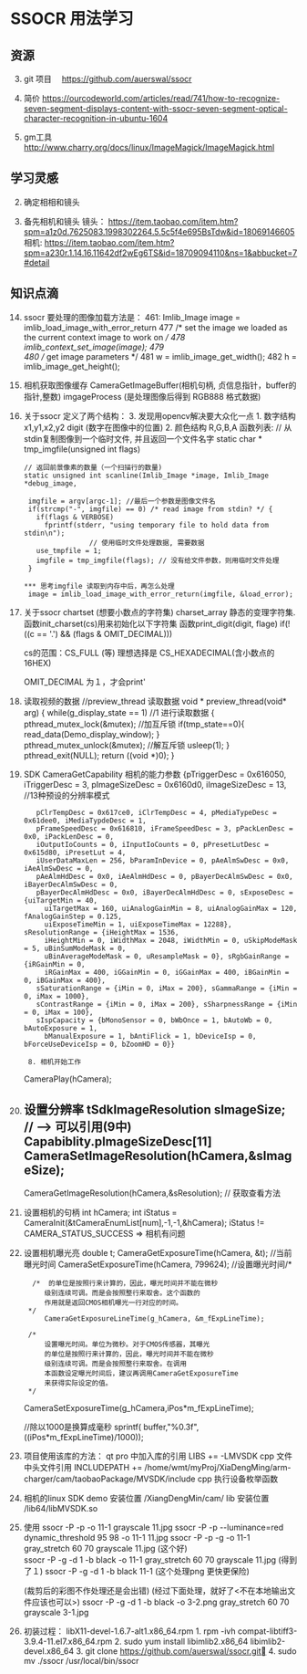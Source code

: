 # SSOCR 用法学习
## 资源
3. git 项目　
    https://github.com/auerswal/ssocr
2. 简价
    https://ourcodeworld.com/articles/read/741/how-to-recognize-seven-segment-displays-content-with-ssocr-seven-segment-optical-character-recognition-in-ubuntu-1604

1. gm工具
    http://www.charry.org/docs/linux/ImageMagick/ImageMagick.html

## 学习灵感
2. 确定相相和镜头
    
1. 备先相机和镜头
镜头：
https://item.taobao.com/item.htm?spm=a1z0d.7625083.1998302264.5.5c5f4e695BsTdw&id=18069146605
相机:
https://item.taobao.com/item.htm?spm=a230r.1.14.16.11642df2wEg6TS&id=18709094110&ns=1&abbucket=7#detail

## 知识点滴
14. ssocr 要处理的图像加载方法是：
    461: Imlib_Image image = imlib_load_image_with_error_return
    477   /* set the image we loaded as the current context image to work on */ 
 478   imlib_context_set_image(image); 
 479  
 480   /* get image parameters */ 
 481   w = imlib_image_get_width(); 
 482   h = imlib_image_get_height();


13. 相机获取图像缓存
    CameraGetImageBuffer(相机句柄, 贞信息指针，buffer的指针,整数)
    imgageProcess (是处理图像后得到 RGB888 格式数据)

12. 关于ssocr 
    定义了两个结构：
        3. 发现用opencv解决要大众化一点
        1. 数字结构 x1,y1,x2,y2 digit (数字在图像中的位置)
        2. 颜色结构 R,G,B,A
    函数列表:
         // 从stdin复制图像到一个临时文件, 并且返回一个文件名字
         static char * tmp_imgfile(unsigned int flags)
        
        // 返回前景像素的数量（一个扫描行的数量)
        static unsigned int scanline(Imlib_Image *image, Imlib_Image *debug_image,

         imgfile = argv[argc-1]; //最后一个参数是图像文件名
         if(strcmp("-", imgfile) == 0) /* read image from stdin? */ {
           if(flags & VERBOSE)
             fprintf(stderr, "using temporary file to hold data from stdin\n");
                        // 使用临时文件处理数据, 需要数据
           use_tmpfile = 1;
           imgfile = tmp_imgfile(flags); // 没有给文件参数，则用临时文件处理
         }

        *** 思考imgfile 读取到内存中后，再怎么处理
         image = imlib_load_image_with_error_return(imgfile, &load_error);


11. 关于ssocr chartset (想要小数点的字符集)
    charset_array  静态的变理字符集.
    函数init_charset(cs)用来初始化以下字符集
    函数print_digit(digit, flage) 
        if(!((c == '.') && (flags & OMIT_DECIMAL))) 
        
    cs的范围：CS_FULL (等)
            理想选择是 CS_HEXADECIMAL(含小数点的16HEX) 
    
    OMIT_DECIMAL 为１，才会print'

10. 读取视频的数据
//preview_thread 读取数据
        void * preview_thread(void* arg)
        {
            while(g_display_state == 1) //1 进行读取数据
            {   
                pthread_mutex_lock(&mutex);  //加互斥锁
                if(tmp_state==0){
                    read_data(Demo_display_window);
                }   
                pthread_mutex_unlock(&mutex); //解互斥锁
                usleep(1);
            }   
            pthread_exit(NULL);
            return ((void *)0);
        }

9. SDK  CameraGetCapability 相机的能力参数
        {pTriggerDesc = 0x616050, iTriggerDesc = 3, 
        pImageSizeDesc = 0x6160d0, iImageSizeDesc = 13,  //13种预设的分辨率模式

          pClrTempDesc = 0x617ce0, iClrTempDesc = 4, pMediaTypeDesc = 0x61dee0, iMediaTypdeDesc = 1,
          pFrameSpeedDesc = 0x616810, iFrameSpeedDesc = 3, pPackLenDesc = 0x0, iPackLenDesc = 0,
          iOutputIoCounts = 0, iInputIoCounts = 0, pPresetLutDesc = 0x615d80, iPresetLut = 4,
          iUserDataMaxLen = 256, bParamInDevice = 0, pAeAlmSwDesc = 0x0, iAeAlmSwDesc = 0,
          pAeAlmHdDesc = 0x0, iAeAlmHdDesc = 0, pBayerDecAlmSwDesc = 0x0, iBayerDecAlmSwDesc = 0,
          pBayerDecAlmHdDesc = 0x0, iBayerDecAlmHdDesc = 0, sExposeDesc = {uiTargetMin = 40,
            uiTargetMax = 160, uiAnalogGainMin = 8, uiAnalogGainMax = 120, fAnalogGainStep = 0.125,
            uiExposeTimeMin = 1, uiExposeTimeMax = 12288}, sResolutionRange = {iHeightMax = 1536,
            iHeightMin = 0, iWidthMax = 2048, iWidthMin = 0, uSkipModeMask = 5, uBinSumModeMask = 0,
            uBinAverageModeMask = 0, uResampleMask = 0}, sRgbGainRange = {iRGainMin = 0,
            iRGainMax = 400, iGGainMin = 0, iGGainMax = 400, iBGainMin = 0, iBGainMax = 400},
          sSaturationRange = {iMin = 0, iMax = 200}, sGammaRange = {iMin = 0, iMax = 1000},
          sContrastRange = {iMin = 0, iMax = 200}, sSharpnessRange = {iMin = 0, iMax = 100},
          sIspCapacity = {bMonoSensor = 0, bWbOnce = 1, bAutoWb = 0, bAutoExposure = 1,
            bManualExposure = 1, bAntiFlick = 1, bDeviceIsp = 0, bForceUseDeviceIsp = 0, bZoomHD = 0}}

        8. 相机开始工作
    CameraPlay(hCamera);

7. 设置分辨率
    tSdkImageResolution     sImageSize; // --> 可以引用(9中) Capabiblity.pImageSizeDesc[11]
     CameraSetImageResolution(hCamera,&sImageSize);
     ---------------
     CameraGetImageResolution(hCamera,&sResolution); // 获取查看方法

6. 设置相机的句柄
    int hCamera; 
    int iStatus = CameraInit(&tCameraEnumList[num],-1,-1,&hCamera);
    iStatus != CAMERA_STATUS_SUCCESS => 相机有问题                     

5. 设置相机曝光亮
    double t;
    CameraGetExposureTime(hCamera, &t); //当前曝光时间
    CameraSetExposureTime(hCamera, 799624); //设置曝光时间/*

         /*  的单位是按照行来计算的，因此，曝光时间并不能在微秒
            级别连续可调。而是会按照整行来取舍。这个函数的
            作用就是返回CMOS相机曝光一行对应的时间。
        */
            CameraGetExposureLineTime(g_hCamera, &m_fExpLineTime);

        /*
            设置曝光时间。单位为微秒。对于CMOS传感器，其曝光
            的单位是按照行来计算的，因此，曝光时间并不能在微秒
            级别连续可调。而是会按照整行来取舍。在调用
            本函数设定曝光时间后，建议再调用CameraGetExposureTime
            来获得实际设定的值。
        */
    CameraSetExposureTime(g_hCamera,iPos*m_fExpLineTime);

    //除以1000是换算成毫秒
    sprintf( buffer,"%0.3f",((iPos*m_fExpLineTime)/1000));



4. 项目使用该库的方法：
    qt pro 中加入库的引用 LIBS += -LMVSDK
    cpp 文件中头文件引用 INCLUDEPATH += /home/wmt/myProj/XiaDengMing/arm-charger/cam/taobaoPackage/MVSDK/include 
    cpp 执行设备枚举函数

3. 相机的linux SDK
    demo 安装位置 /XiangDengMin/cam/
    lib 安装位置  /lib64/libMVSDK.so

2. 使用
    ssocr -P -p -o 11-1 grayscale 11.jpg
ssocr -P -p --luminance=red  dynamic_threshold 95 98 -o 11-1  11.jpg
    ssocr -P -p -g  -o 11-1 gray_stretch 60 70 grayscale 11.jpg (这个好)   
     ssocr -P  -g -d 1 -b black -o 11-1 gray_stretch 60 70 grayscale 11.jpg (得到了１)
    ssocr -P  -g -d 1 -b black 11-1 (这个处理png 更快更保险)

   (裁剪后的彩图不作处理<gray-strach>还是会出错)
   (经过下面处理，就好了<不在本地输出文件应该也可以>)
   ssocr -P  -g -d 1 -b black -o 3-2.png gray_stretch 60 70 grayscale 3-1.jpg 
1. 初装过程：
        libX11-devel-1.6.7-alt1.x86_64.rpm
        1. rpm -ivh compat-libtiff3-3.9.4-11.el7.x86_64.rpm
        2. sudo yum install libimlib2.x86_64  libimlib2-devel.x86_64
        3. git clone https://github.com/auerswal/ssocr.git
        4. sudo mv ./ssocr /usr/local/bin/ssocr
